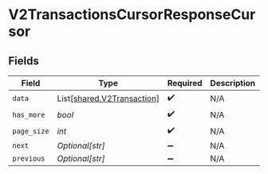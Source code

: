 # V2TransactionsCursorResponseCursor


## Fields

| Field                                                              | Type                                                               | Required                                                           | Description                                                        | Example                                                            |
| ------------------------------------------------------------------ | ------------------------------------------------------------------ | ------------------------------------------------------------------ | ------------------------------------------------------------------ | ------------------------------------------------------------------ |
| `data`                                                             | List[[shared.V2Transaction](../../models/shared/v2transaction.md)] | :heavy_check_mark:                                                 | N/A                                                                |                                                                    |
| `has_more`                                                         | *bool*                                                             | :heavy_check_mark:                                                 | N/A                                                                | false                                                              |
| `page_size`                                                        | *int*                                                              | :heavy_check_mark:                                                 | N/A                                                                | 15                                                                 |
| `next`                                                             | *Optional[str]*                                                    | :heavy_minus_sign:                                                 | N/A                                                                |                                                                    |
| `previous`                                                         | *Optional[str]*                                                    | :heavy_minus_sign:                                                 | N/A                                                                | YXVsdCBhbmQgYSBtYXhpbXVtIG1heF9yZXN1bHRzLol=                       |